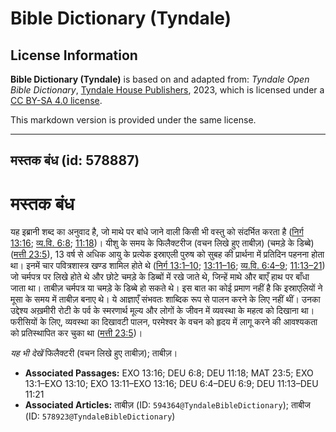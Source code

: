 # Bible Dictionary (Tyndale)

## License Information

**Bible Dictionary (Tyndale)** is based on and adapted from: _Tyndale Open Bible Dictionary_, [Tyndale House Publishers](https://tyndaleopenresources.com/), 2023, which is licensed under a [CC BY-SA 4.0 license](https://creativecommons.org/licenses/by-sa/4.0/legalcode.en).

This markdown version is provided under the same license.



--------------------------------

## मस्तक बंध (id: 578887)

मस्तक बंध
=========

यह इब्रानी शब्द का अनुवाद है, जो माथे पर बांधे जाने वाली किसी भी वस्तु को संदर्भित करता है ([निर्ग 13:16](https://ref.ly/Exod13:16); [व्य.वि. 6:8](https://ref.ly/Deut6:8); [11:18](https://ref.ly/Deut11:18))। यीशु के समय के फिलैक्टरीज (वचन लिखे हुए ताबीज़) (चमड़े के डिब्बे) ([मत्ती 23:5](https://ref.ly/Matt23:5)), 13 वर्ष से अधिक आयु के प्रत्येक इस्राएली पुरुष को सुबह की प्रार्थना में प्रतिदिन पहनना होता था। इनमें चार पवित्रशास्त्र खण्ड शामिल होते थे ([निर्ग 13:1–10](https://ref.ly/Exod13:1-Exod13:10); [13:11–16](https://ref.ly/Exod13:11-Exod13:16); [व्य.वि. 6:4–9](https://ref.ly/Deut6:4-Deut6:9); [11:13–21](https://ref.ly/Deut11:13-Deut11:21)) जो चर्मपत्र पर लिखे होते थे और छोटे चमड़े के डिब्बों में रखे जाते थे, जिन्हें माथे और बाएँ हाथ पर बाँधा जाता था। ताबीज़ चर्मपत्र या चमड़े के डिब्बे हो सकते थे। इस बात का कोई प्रमाण नहीं है कि इस्राएलियों ने मूसा के समय में ताबीज़ बनाए थे। ये आज्ञाएँ संभवतः शाब्दिक रूप से पालन करने के लिए नहीं थीं। उनका उद्देश्य अख़मीरी रोटी के पर्व के स्मरणार्थ मूल्य और लोगों के जीवन में व्यवस्था के महत्व को दिखाना था। फरीसियों के लिए, व्यवस्था का दिखावटी पालन, परमेश्वर के वचन को हृदय में लागू करने की आवश्यकता को प्रतिस्थापित कर चुका था ([मत्ती 23:5](https://ref.ly/Matt23:5))। 

*यह भी देखें*  फिलैक्टरी (वचन लिखे हुए ताबीज़); ताबीज़।

* **Associated Passages:** EXO 13:16; DEU 6:8; DEU 11:18; MAT 23:5; EXO 13:1–EXO 13:10; EXO 13:11–EXO 13:16; DEU 6:4–DEU 6:9; DEU 11:13–DEU 11:21
* **Associated Articles:** ताबीज़ (ID: `594364@TyndaleBibleDictionary`); ताबीज (ID: `578923@TyndaleBibleDictionary`)

